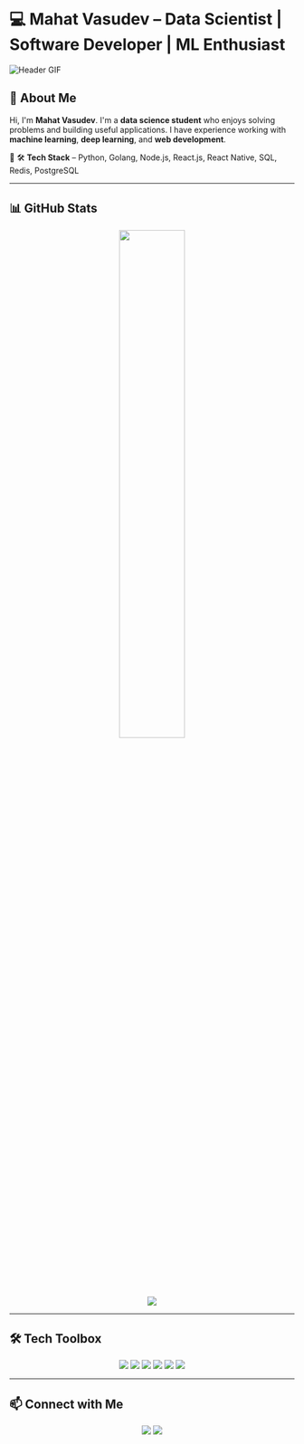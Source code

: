 # 💻 Mahat Vasudev – Data Scientist | Software Developer | ML Enthusiast  

![Header GIF](https://github.com/user-attachments/assets/d51aaf13-7bf3-4287-ae18-65678a87b80b)


## 🚀 About Me  
Hi, I'm **Mahat Vasudev**. I'm a **data science student** who enjoys solving problems and building useful applications. I have experience working with **machine learning**, **deep learning**, and **web development**.
 
🔹 🛠 **Tech Stack** – Python, Golang, Node.js, React.js, React Native, SQL, Redis, PostgreSQL  

---

## 📊 GitHub Stats  
<p align="center">
<!--   <img width="48%" src="https://github-readme-stats.vercel.app/api?username=mahatvasudev&show_icons=true&theme=radical" /> -->
  <img width="48%" src="https://github-readme-streak-stats.herokuapp.com/?user=mahatvasudev&theme=radical" />
</p>
<p align="center">
  <img  src="https://github-readme-stats.vercel.app/api/top-langs/?username=mahatvasudev&layout=compact&theme=radical&hide=jupyter%20notebook,html" />

</p>  



---

## 🛠 Tech Toolbox  
<p align="center">
  <img src="https://img.shields.io/badge/Python-3776AB?style=for-the-badge&logo=python&logoColor=white" />
  <img src="https://img.shields.io/badge/Go-00ADD8?style=for-the-badge&logo=go&logoColor=white" />
  <img src="https://img.shields.io/badge/React-20232A?style=for-the-badge&logo=react&logoColor=61DAFB" />
  <img src="https://img.shields.io/badge/Django-092E20?style=for-the-badge&logo=django&logoColor=white" />
  <img src="https://img.shields.io/badge/PostgreSQL-316192?style=for-the-badge&logo=postgresql&logoColor=white" />
  <img src="https://img.shields.io/badge/Redis-DC382D?style=for-the-badge&logo=redis&logoColor=white" />
</p>  

---

## 📫 Connect with Me  
<p align="center">
  <a href="https://www.linkedin.com/in/mahat-vasudev-94b87a26a"><img src="https://img.shields.io/badge/LinkedIn-%230077B5.svg?style=for-the-badge&logo=linkedin&logoColor=white" /></a>
<!--   <a href="https://yourportfolio.com"><img src="https://img.shields.io/badge/Portfolio-%23000000.svg?style=for-the-badge&logo=firefox&logoColor=white" /></a> -->
  <a href="mailto:mahatvasudev@gmail.com"><img src="https://img.shields.io/badge/Email-D14836?style=for-the-badge&logo=gmail&logoColor=white" /></a>
</p>

